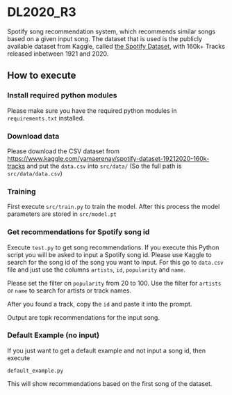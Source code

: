 # DL2020_R3

Spotify song recommendation system, which recommends similar songs based on a given input song.
The dataset that is used is the publicly available dataset from Kaggle, 
called [the Spotify Dataset](https://www.kaggle.com/yamaerenay/spotify-dataset-19212020-160k-tracks), with 160k+ Tracks released inbetween 1921 and 2020.

## How to execute

### Install required python modules
Please make sure you have the required python modules in ```requirements.txt``` installed.

### Download data
Please download the CSV dataset from https://www.kaggle.com/yamaerenay/spotify-dataset-19212020-160k-tracks
and put the ```data.csv``` into ```src/data/``` (So the full path is ```src/data/data.csv```)

### Training
First execute ```src/train.py``` to train the model. After this process the 
model parameters are stored in ```src/model.pt```

### Get recommendations for Spotify song id
Execute ```test.py``` to get song recommendations. If you execute
this Python script you will be asked to input a Spotify song id. Please use Kaggle
to search for the song id of the song you want to input. For this go to ```data.csv``` file
and just use the columns ```artists```, ```id```, ```popularity``` and ```name```.

Please set the filter on ```popularity``` from 20 to 100.
Use the filter for ```artists``` or ```name``` to search for artists or track names.

After you found a track, copy the ```id``` and paste it into the prompt.

Output are topk recommendations for the input song.

### Default Example (no input)
If you just want to get a default example and not input a song id, then execute 

```default_example.py``` 

This will show recommendations based on the first song of the dataset.